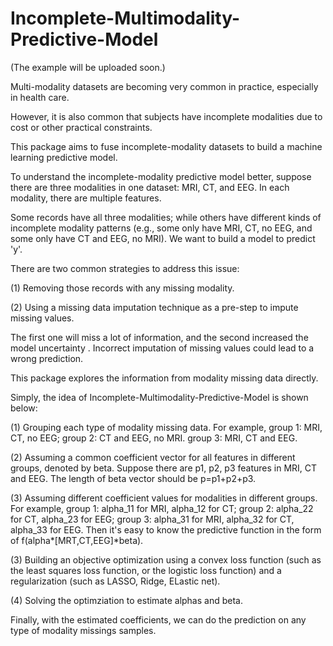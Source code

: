 # Incomplete-Multimodality-Predictive-Model

(The example will be uploaded soon.)


Multi-modality datasets are becoming very common in practice, especially in health care. 

However, it is also common that subjects have incomplete modalities due to cost or other practical constraints.

This package aims to fuse incomplete-modality datasets to build a machine learning predictive model. 

To understand the incomplete-modality predictive model better, suppose there are three modalities in one dataset: MRI, CT, and EEG. In each modality, there are multiple features.

 Some records have all three modalities; while others have different kinds of incomplete modality patterns (e.g., some only have MRI, CT, no EEG, and some only have CT and EEG, no MRI). We want to build a model to predict 'y'.
 
There are two common strategies to address this issue:

(1) Removing those records with any missing modality.

(2) Using a missing data imputation technique as a pre-step to impute missing values.

The first one will miss a lot of information, and the second increased the model uncertainty . Incorrect imputation of missing values could lead to a wrong prediction. 

This package explores the information from modality missing data directly. 

Simply, the idea of Incomplete-Multimodality-Predictive-Model is shown below:

(1) Grouping each type of modality missing data. For example, group 1: MRI, CT, no EEG; group 2: CT and EEG, no MRI. group 3: MRI, CT and EEG.

(2) Assuming a common coefficient vector for all features in different groups, denoted by beta. Suppose there are p1, p2, p3 features in MRI, CT and EEG. The length of beta vector should be p=p1+p2+p3.

(3) Assuming different coefficient values for modalities in different groups. For example, group 1: alpha_11 for MRI, alpha_12 for CT; group 2: alpha_22 for CT, alpha_23 for EEG; group 3: alpha_31 for MRI, alpha_32 for CT, alpha_33 for EEG. Then it's easy to know the predictive function in the form of f(alpha*[MRT,CT,EEG]*beta).

(3) Building an objective optimization using a convex loss function (such as the least squares loss function, or the logistic loss function) and a regularization (such as LASSO, Ridge, ELastic net).

(4) Solving the optimziation to estimate alphas and beta.

Finally, with the estimated coefficients, we can do the prediction on any type of modality missings samples.


